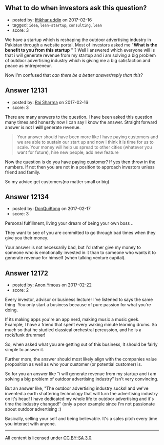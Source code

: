 ## What to do when investors ask this question?

- posted by: [Iftikhar uddin](https://stackexchange.com/users/4769015/iftikhar-uddin) on 2017-02-16
- tagged: `idea`, `lean-startup`, `consulting`, `lean`
- score: 3

We have a startup which is reshaping the outdoor advertising industry in Pakistan through a website portal. Most of investors asked me "**What is the benefit to you from this startup** " ? Well i answered which everyone will is that i will generate revenue from my startup and i am solving a big problem of outdoor advertising industry which is giving me a big satisfaction and peace as entrepreneur. 

Now I'm confused that *can there be a better answer/reply than this*? 



## Answer 12131

- posted by: [Raj Sharma](https://stackexchange.com/users/3713933/raj-sharma) on 2017-02-16
- score: 3

There are many answers to the question. I have been asked this question many times and honestly now I can say I know the answer. Straight forward answer is not I **will** generate revenue. 

> Your answer should have been more like I have paying customers and we
> are able to sustain our start up and now I think it is time for us to
> scale. Your money will help us spread to other cities (whatever you want for future), hire new people, add new feature

Now the question is do you have paying customer? If yes then throw in the numbers. If not then you are not in a position to approach investors unless friend and family. 

So my advice get customers(no matter small or big)


## Answer 12134

- posted by: [DonQuiKong](https://stackexchange.com/users/9739821/donquikong) on 2017-02-17
- score: 3

Personal fulfillment, living your dream of being your own boss .. 

They want to see of you are committed to go through bad times when they give you their money. 

Your answer is not necessarily bad, but I'd rather give my money to someone who is emotionally invested in it than to someone who wants it to generate revenue for himself (when talking venture capital).


## Answer 12172

- posted by: [Anon Ymous](https://stackexchange.com/users/2934849/anon-ymous) on 2017-02-22
- score: 2

Every investor, advisor or business lecturer I've listened to says the same thing. You only start a business because of pure passion for what you're doing. 

If its making apps you're an app nerd, making music a music geek. Example, I have a friend that spent every waking minute learning drums. So much so that he studied classical orchestral percussion, and he is a rock/funk drummer! 

So, when asked what you are getting out of this business, It should be fairly simple to answer it. 

Further more, the answer should most likely align with the companies value proposition as well as who your customer (or potential customer) is.

So for you an answer like "i will generate revenue from my startup and i am solving a big problem of outdoor advertising industry" isn't very convincing.

But an answer like, "The outdoor advertising industry sucks! and we've invented a earth shattering technology that will turn the advertising industry on it's head! I have dedicated my whole life to outdoor advertising and it's time the industry changed!" (only a poor example since I'm not passionate about outdoor advertising :)

Basically, selling your self and being believable. It's a sales pitch every time you interact with anyone. 



---

All content is licensed under [CC BY-SA 3.0](https://creativecommons.org/licenses/by-sa/3.0/).
